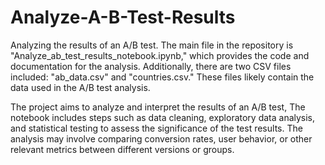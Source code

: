 # Analyze-A-B-Test-Results
Analyzing the results of an A/B test. The main file in the repository is "Analyze_ab_test_results_notebook.ipynb," which provides the code and documentation for the analysis. Additionally, there are two CSV files included: "ab_data.csv" and "countries.csv." These files likely contain the data used in the A/B test analysis.

The project aims to analyze and interpret the results of an A/B test, The notebook includes steps such as data cleaning, exploratory data analysis, and statistical testing to assess the significance of the test results. The analysis may involve comparing conversion rates, user behavior, or other relevant metrics between different versions or groups.
